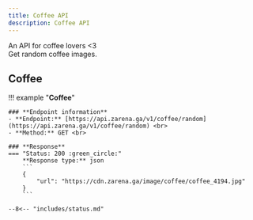 ```yaml
---
title: Coffee API
description: Coffee API
---
```


An API for coffee lovers <3  
Get random coffee images.

## Coffee

!!! example "**Coffee**"

    ### **Endpoint information**
    - **Endpoint:** [https://api.zarena.ga/v1/coffee/random](https://api.zarena.ga/v1/coffee/random) <br>
    - **Method:** GET <br>

    ### **Response**
    === "Status: 200 :green_circle:"
        **Response type:** json
        ```
        {
            "url": "https://cdn.zarena.ga/image/coffee/coffee_4194.jpg"
        }
        ```

    --8<-- "includes/status.md"
